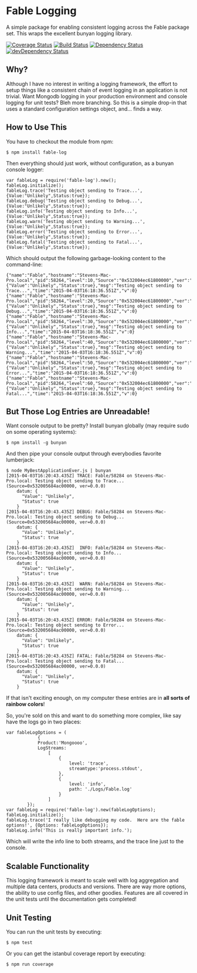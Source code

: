 Fable Logging
=============

A simple package for enabling consistent logging across the Fable package set.  This wraps the excellent bunyan logging library.

[![Coverage Status](https://coveralls.io/repos/stevenvelozo/fable-log/badge.svg?branch=master)](https://coveralls.io/r/stevenvelozo/fable-log?branch=master) [![Build Status](https://travis-ci.org/stevenvelozo/fable-log.svg?branch=master)](https://travis-ci.org/stevenvelozo/fable-log) [![Dependency Status](https://david-dm.org/stevenvelozo/fable-log.svg)](https://david-dm.org/stevenvelozo/fable-log) [![devDependency Status](https://david-dm.org/stevenvelozo/fable-log/dev-status.svg)](https://david-dm.org/stevenvelozo/fable-log#info=devDependencies)

Why?
----

Although I have no interest in writing a logging framework, the effort to setup things like a consistent chain of event logging in an application is not trivial.  Want Mongodb logging in your production environment and console logging for unit tests?  Bleh more branching.  So this is a simple drop-in that uses a standard configuration settings object, and... finds a way.

How to Use This
---------------

You have to checkout the module from npm:

    $ npm install fable-log

Then everything should just work, without configuration, as a bunyan console logger:

    var fableLog = require('fable-log').new();
    fableLog.initialize();
    fableLog.trace('Testing object sending to Trace...',{Value:"Unlikely",Status:true});
    fableLog.debug('Testing object sending to Debug...',{Value:"Unlikely",Status:true});
    fableLog.info('Testing object sending to Info...',{Value:"Unlikely",Status:true});
    fableLog.warn('Testing object sending to Warning...',{Value:"Unlikely",Status:true});
    fableLog.error('Testing object sending to Error...',{Value:"Unlikely",Status:true});
    fableLog.fatal('Testing object sending to Fatal...',{Value:"Unlikely",Status:true});

Which should output the following garbage-looking content to the command-line:

	{"name":"Fable","hostname":"Stevens-Mac-Pro.local","pid":58264,"level":10,"Source":"0x532004ec61800000","ver":"0.0.0","datum":{"Value":"Unlikely","Status":true},"msg":"Testing object sending to Trace...","time":"2015-04-03T16:18:36.551Z","v":0}
	{"name":"Fable","hostname":"Stevens-Mac-Pro.local","pid":58264,"level":20,"Source":"0x532004ec61800000","ver":"0.0.0","datum":{"Value":"Unlikely","Status":true},"msg":"Testing object sending to Debug...","time":"2015-04-03T16:18:36.551Z","v":0}
	{"name":"Fable","hostname":"Stevens-Mac-Pro.local","pid":58264,"level":30,"Source":"0x532004ec61800000","ver":"0.0.0","datum":{"Value":"Unlikely","Status":true},"msg":"Testing object sending to Info...","time":"2015-04-03T16:18:36.551Z","v":0}
	{"name":"Fable","hostname":"Stevens-Mac-Pro.local","pid":58264,"level":40,"Source":"0x532004ec61800000","ver":"0.0.0","datum":{"Value":"Unlikely","Status":true},"msg":"Testing object sending to Warning...","time":"2015-04-03T16:18:36.551Z","v":0}
	{"name":"Fable","hostname":"Stevens-Mac-Pro.local","pid":58264,"level":50,"Source":"0x532004ec61800000","ver":"0.0.0","datum":{"Value":"Unlikely","Status":true},"msg":"Testing object sending to Error...","time":"2015-04-03T16:18:36.551Z","v":0}
	{"name":"Fable","hostname":"Stevens-Mac-Pro.local","pid":58264,"level":60,"Source":"0x532004ec61800000","ver":"0.0.0","datum":{"Value":"Unlikely","Status":true},"msg":"Testing object sending to Fatal...","time":"2015-04-03T16:18:36.551Z","v":0}

But Those Log Entries are Unreadable!
-------------

Want console output to be pretty?  Install bunyan globally (may require sudo on some operating systems):

    $ npm install -g bunyan

And then pipe your console output through everybodies favorite lumberjack:

    $ node MyBestApplicationEver.js | bunyan
    [2015-04-03T16:20:43.435Z] TRACE: Fable/58284 on Stevens-Mac-Pro.local: Testing object sending to Trace... (Source=0x532005684ac00000, ver=0.0.0)
        datum: {
          "Value": "Unlikely",
          "Status": true
        }
    [2015-04-03T16:20:43.435Z] DEBUG: Fable/58284 on Stevens-Mac-Pro.local: Testing object sending to Debug... (Source=0x532005684ac00000, ver=0.0.0)
        datum: {
          "Value": "Unlikely",
          "Status": true
        }
    [2015-04-03T16:20:43.435Z]  INFO: Fable/58284 on Stevens-Mac-Pro.local: Testing object sending to Info... (Source=0x532005684ac00000, ver=0.0.0)
        datum: {
          "Value": "Unlikely",
          "Status": true
        }
    [2015-04-03T16:20:43.435Z]  WARN: Fable/58284 on Stevens-Mac-Pro.local: Testing object sending to Warning... (Source=0x532005684ac00000, ver=0.0.0)
        datum: {
          "Value": "Unlikely",
          "Status": true
        }
    [2015-04-03T16:20:43.435Z] ERROR: Fable/58284 on Stevens-Mac-Pro.local: Testing object sending to Error... (Source=0x532005684ac00000, ver=0.0.0)
        datum: {
          "Value": "Unlikely",
          "Status": true
        }
    [2015-04-03T16:20:43.435Z] FATAL: Fable/58284 on Stevens-Mac-Pro.local: Testing object sending to Fatal... (Source=0x532005684ac00000, ver=0.0.0)
        datum: {
          "Value": "Unlikely",
          "Status": true
        }

If that isn't exciting enough, on my computer these entries are in __all sorts of rainbow colors__!

So, you're sold on this and want to do something more complex, like say have the logs go in two places:

	var fableLogOptions = (
	        	{
        		Product:'Mongoooo',
        		LogStreams:
        			[
        			    {
        			    	level: 'trace',
        			    	streamtype:'process.stdout',
        			    },
        			    {
        			    	level: 'info',
        			    	path: './Logs/Fable.log'
        			    }
        			]
        	});
    var fableLog = require('fable-log').new(fableLogOptions);
    fableLog.initialize();
    fableLog.trace('I really like debugging my code.  Here are the fable options!', {Options: fableLogOptions});
    fableLog.info('This is really important info.');

Which will write the info line to both streams, and the trace line just to the console.

Scalable Functionality
------------

This logging framework is meant to scale well with log aggregation and multiple data centers, products and versions.  There are way more options, the ability to use config files, and other goodies.  Features are all covered in the unit tests until the documentation gets completed!

Unit Testing
------------

You can run the unit tests by executing:

    $ npm test

Or you can get the istanbul coverage report by executing:

    $ npm run coverage